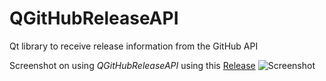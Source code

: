 # QGitHubReleaseAPI
 Qt library to receive release information from the GitHub API

Screenshot on using *QGitHubReleaseAPI* using this [Release](https://github.com/velnias75/NetMauMau-Qt-Client/releases/tag/V0.23)
![Screenshot](https://cloud.githubusercontent.com/assets/4481414/8410243/3bf44e72-1e7d-11e5-991c-d0db57e34611.png)
